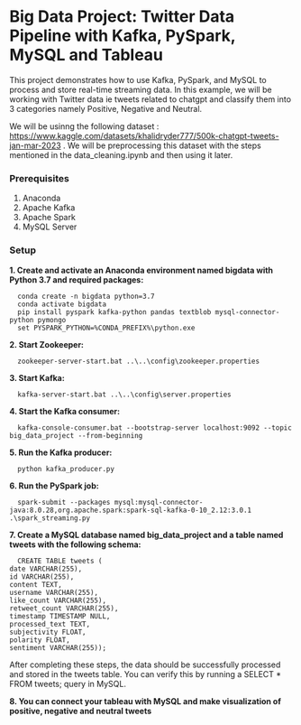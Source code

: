 # Big Data Project: Twitter Data Pipeline with Kafka, PySpark, MySQL and Tableau

This project demonstrates how to use Kafka, PySpark, and MySQL to process and store real-time streaming data. In this example, we will be working with Twitter data ie tweets related to chatgpt and classify them into 3 categories namely Positive, Negative and Neutral.

We will be usinng the following dataset : https://www.kaggle.com/datasets/khalidryder777/500k-chatgpt-tweets-jan-mar-2023 . We will be preprocessing this dataset with the steps mentioned in the data_cleaning.ipynb and then using it later.

### Prerequisites
  1. Anaconda
  2. Apache Kafka
  3. Apache Spark
  4. MySQL Server

### Setup

**1. Create and activate an Anaconda environment named bigdata with Python 3.7 and required packages:**

      conda create -n bigdata python=3.7
      conda activate bigdata
      pip install pyspark kafka-python pandas textblob mysql-connector-python pymongo
      set PYSPARK_PYTHON=%CONDA_PREFIX%\python.exe

**2. Start Zookeeper:**

      zookeeper-server-start.bat ..\..\config\zookeeper.properties

**3. Start Kafka:**

      kafka-server-start.bat ..\..\config\server.properties

**4. Start the Kafka consumer:**

      kafka-console-consumer.bat --bootstrap-server localhost:9092 --topic big_data_project --from-beginning
      
**5. Run the Kafka producer:**

      python kafka_producer.py

**6. Run the PySpark job:**

      spark-submit --packages mysql:mysql-connector-java:8.0.28,org.apache.spark:spark-sql-kafka-0-10_2.12:3.0.1 .\spark_streaming.py

**7. Create a MySQL database named big_data_project and a table named tweets with the following schema:**

      CREATE TABLE tweets (
    date VARCHAR(255),
    id VARCHAR(255),
    content TEXT,
    username VARCHAR(255),
    like_count VARCHAR(255),
    retweet_count VARCHAR(255),
    timestamp TIMESTAMP NULL,
    processed_text TEXT,
    subjectivity FLOAT,
    polarity FLOAT,
    sentiment VARCHAR(255));

After completing these steps, the data should be successfully processed and stored in the tweets table. You can verify this by running a SELECT * FROM tweets; query in MySQL.

**8. You can connect your tableau with MySQL and make visualization of positive, negative and neutral tweets**




